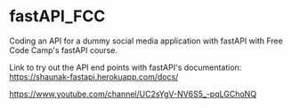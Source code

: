 # fastAPI_FCC
Coding an API for a dummy social media application with fastAPI with Free Code Camp's fastAPI course.

Link to try out the API end points with fastAPI's documentation: https://shaunak-fastapi.herokuapp.com/docs/

https://www.youtube.com/channel/UC2sYgV-NV6S5_-pqLGChoNQ
